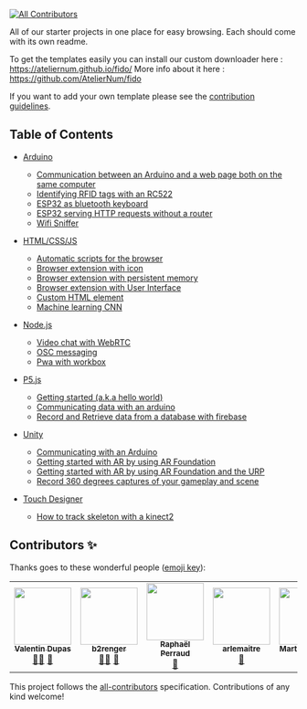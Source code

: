 <!-- ALL-CONTRIBUTORS-BADGE:START - Do not remove or modify this section -->

[![All Contributors](https://img.shields.io/badge/all_contributors-5-orange.svg?style=flat-square)](#contributors-)

<!-- ALL-CONTRIBUTORS-BADGE:END -->

All of our starter projects in one place for easy browsing. Each should come with its own readme.

To get the templates easily you can install our custom downloader here : https://ateliernum.github.io/fido/
More info about it here : https://github.com/AtelierNum/fido

If you want to add your own template please see the [contribution guidelines](CONTRIBUTING.md).

## Table of Contents

- [Arduino](Arduino)

  - [Communication between an Arduino and a web page both on the same computer](Arduino/Arduino_WS_Webpage/)
  - [Identifying RFID tags with an RC522](Arduino/RC522/)
  - [ESP32 as bluetooth keyboard](Arduino/ESP32_BLE_Keyboard/)
  - [ESP32 serving HTTP requests without a router](Arduino/ESP32_softAP/)
  - [Wifi Sniffer](Arduino/Wifi_sniffer)

- [HTML/CSS/JS](HTML-CSS-JS)

  - [Automatic scripts for the browser](HTML-CSS-JS/browser_script)
  - [Browser extension with icon](HTML-CSS-JS/browser_extension_with_icon)
  - [Browser extension with persistent memory](HTML-CSS-JS/browser_extension_with_persistent_variables)
  - [Browser extension with User Interface](HTML-CSS-JS/browser_extension_with_UI)
  - [Custom HTML element](HTML-CSS-JS/custom_element)
  - [Machine learning CNN](HTML-CSS-JS/machine_learning_CNN)

- [Node.js](nodeJS)

  - [Video chat with WebRTC](nodeJS/webRTC)
  - [OSC messaging](nodeJS/osc)
  - [Pwa with workbox](nodeJS/pwa_with_workbox)

- [P5.js](p5JS)

  - [Getting started (a.k.a hello world)](p5JS/hello_world)
  - [Communicating data with an arduino](p5JS/with_arduino_over_serial)
  - [Record and Retrieve data from a database with firebase](p5JS/database_with_firebase)

- [Unity](Unity)

  - [Communicating with an Arduino](Unity/Arduino_Unity_communication)
  - [Getting started with AR by using AR Foundation](Unity/hello_AR_Foundation)
  - [Getting started with AR by using AR Foundation and the URP](Unity/hello_AR_Foundation_with_URP)
  - [Record 360 degrees captures of your gameplay and scene](Unity/Video360_Generator/)

- [Touch Designer](TouchDesigner)

  - [How to track skeleton with a kinect2](TouchDesigner/SkeletonTracking_with_kinect2/)

## Contributors ✨

Thanks goes to these wonderful people ([emoji key](https://allcontributors.org/docs/en/emoji-key)):

<!-- ALL-CONTRIBUTORS-LIST:START - Do not remove or modify this section -->
<!-- prettier-ignore-start -->
<!-- markdownlint-disable -->
<table>
  <tr>
    <td align="center"><a href="https://github.com/zhakkarn"><img src="https://avatars.githubusercontent.com/u/6611316?v=4?s=100" width="100px;" alt=""/><br /><sub><b>Valentin Dupas</b></sub></a><br /><a href="#mentoring-zhakkarn" title="Mentoring">🧑‍🏫</a> <a href="#templates-zhakkarn" title="Has published some templates">📝</a></td>
    <td align="center"><a href="http://b2renger.github.io/"><img src="https://avatars.githubusercontent.com/u/1818874?v=4?s=100" width="100px;" alt=""/><br /><sub><b>b2renger</b></sub></a><br /><a href="#mentoring-b2renger" title="Mentoring">🧑‍🏫</a> <a href="#templates-b2renger" title="Has published some templates">📝</a></td>
    <td align="center"><a href="https://github.com/R4ph3rd"><img src="https://avatars.githubusercontent.com/u/43202876?v=4?s=100" width="100px;" alt=""/><br /><sub><b>Raphaël Perraud</b></sub></a><br /><a href="#templates-R4ph3rd" title="Has published some templates">📝</a></td>
    <td align="center"><a href="https://www.armandlemaitre.fr/"><img src="https://avatars.githubusercontent.com/u/33665471?v=4?s=100" width="100px;" alt=""/><br /><sub><b>arlemaitre</b></sub></a><br /><a href="#templates-arlemaitre" title="Has published some templates">📝</a></td>
    <td align="center"><a href="https://github.com/MartinCailleau"><img src="https://avatars.githubusercontent.com/u/3032847?v=4?s=100" width="100px;" alt=""/><br /><sub><b>Martin Cailleau</b></sub></a><br /><a href="#templates-MartinCailleau" title="Has published some templates">📝</a></td>
  </tr>
</table>

<!-- markdownlint-restore -->
<!-- prettier-ignore-end -->

<!-- ALL-CONTRIBUTORS-LIST:END -->

This project follows the [all-contributors](https://github.com/all-contributors/all-contributors) specification. Contributions of any kind welcome!

